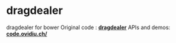 dragdealer
==========

dragdealer for bower Original code : [**dragdealer**](http://code.google.com/p/dragdealer)
APIs and demos: [**code.ovidiu.ch/**](http://code.ovidiu.ch/dragdealer/)
